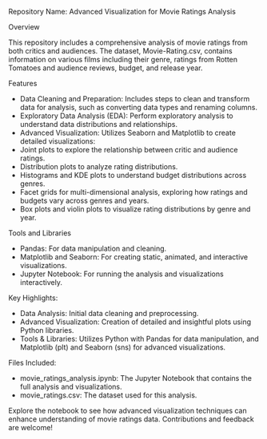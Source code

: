 Repository Name: Advanced Visualization for Movie Ratings Analysis

Overview

 This repository includes a comprehensive analysis of movie ratings from both critics and audiences. The dataset, Movie-Rating.csv, contains information on various films including their genre, ratings from Rotten Tomatoes and audience reviews, budget, and release year.

Features
 * Data Cleaning and Preparation: Includes steps to clean and transform data for analysis, such as converting data types and renaming columns.
 * Exploratory Data Analysis (EDA): Perform exploratory analysis to understand data distributions and relationships.
 * Advanced Visualization: Utilizes Seaborn and Matplotlib to create detailed visualizations:
  * Joint plots to explore the relationship between critic and audience ratings.
  * Distribution plots to analyze rating distributions.
  * Histograms and KDE plots to understand budget distributions across genres.
  * Facet grids for multi-dimensional analysis, exploring how ratings and budgets vary across genres and years.
  * Box plots and violin plots to visualize rating distributions by genre and year.
    
Tools and Libraries
 * Pandas: For data manipulation and cleaning.
 * Matplotlib and Seaborn: For creating static, animated, and interactive visualizations.
 * Jupyter Notebook: For running the analysis and visualizations interactively.

Key Highlights:
  * Data Analysis: Initial data cleaning and preprocessing.
  * Advanced Visualization: Creation of detailed and insightful plots using Python libraries.
  * Tools & Libraries: Utilizes Python with Pandas for data manipulation, and Matplotlib (plt) and Seaborn (sns) for advanced visualizations.
    
Files Included:
  * movie_ratings_analysis.ipynb: The Jupyter Notebook that contains the full analysis and visualizations.
  * movie_ratings.csv: The dataset used for this analysis.
    
Explore the notebook to see how advanced visualization techniques can enhance understanding of movie ratings data. Contributions and feedback are welcome!
